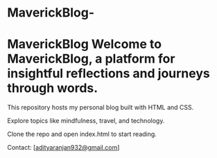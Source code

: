 # MaverickBlog-
# MaverickBlog  Welcome to MaverickBlog, a platform for insightful reflections and journeys through words.
This repository hosts my personal blog built with HTML and CSS.  

Explore topics like mindfulness, travel, and technology. 

Clone the repo and open index.html to start reading.



Contact: [adityaranjan932@gmail.com]
